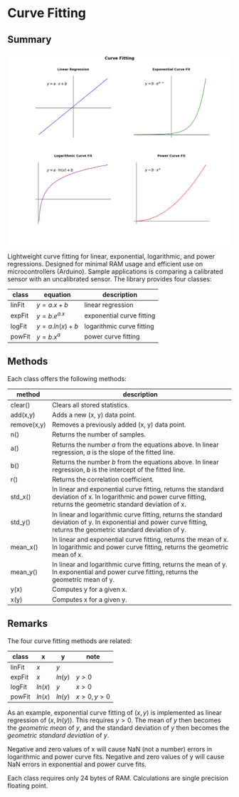 # Curve Fitting

## Summary

![graphs](doc/graphs.png)

Lightweight curve fitting for linear, exponential, logarithmic, and power regressions. Designed for minimal RAM usage and efficient use on microcontrollers (Arduino).
Sample applications is comparing a calibrated sensor with an uncalibrated sensor.
The library provides four classes:

| class  | equation             | description               |
| ------ | -------------------- | ------------------------- |
| linFit | $y=a.x+b$            | linear regression         |
| expFit | $y = b . e ^{a . x}$ | exponential curve fitting |
| logFit | $y=a.ln(x)+b$        | logarithmic curve fitting |
| powFit | $y=b.x^a$            | power curve fitting       |

## Methods

Each class offers the following methods:

| method      | description                                                                                                                                                          |
| ----------- | -------------------------------------------------------------------------------------------------------------------------------------------------------------------- |
| clear()     | Clears all stored statistics.                                                                                                                                        |
| add(x,y)    | Adds a new (x, y) data point.                                                                                                                                        |
| remove(x,y) | Removes a previously added (x, y) data point.                                                                                                                        |
| n()         | Returns the number of samples.                                                                                                                                       |
| a()         | Returns the number $a$ from the equations above. In linear regression, $a$ is the slope of the fitted line.                                                          |
| b()         | Returns the number $b$ from the equations above. In linear regression, $b$ is the intercept of the fitted line.                                                      |
| r()         | Returns the correlation coefficient.                                                                                                                                 |
| std_x()     | In linear and exponential curve fitting, returns the standard deviation of x. In logarithmic and power curve fitting, returns the geometric standard deviation of x. |
| std_y()     | In linear and logarithmic curve fitting, returns the standard deviation of y. In exponential and power curve fitting, returns the geometric standard deviation of y. |
| mean_x()    | In linear and exponential curve fitting, returns the mean of x. In logarithmic and power curve fitting, returns the geometric mean of x.                             |
| mean_y()    | In linear and logarithmic curve fitting, returns the mean of y. In exponential and power curve fitting, returns the geometric mean of y.                             |
| y(x)        | Computes y for a given x.                                                                                                                                            |
| x(y)        | Computes x for a given y.                                                                                                                                            |

## Remarks

The four curve fitting methods are related: 

| class  | x       | y       | note       |
| ------ | ------- | ------- | ---------- |
| linFit | $x$     | $y$     |            |
| expFit | $x$     | $ln(y)$ | $y>0$      |
| logFit | $ln(x)$ | $y$     | $x>0$      |
| powFit | $ln(x)$ | $ln(y)$ | $x>0, y>0$ |

As an example, exponential curve fitting of $(x,y)$ is implemented as linear regression of $(x, ln(y))$. This requires $y>0$. The mean of $y$ then becomes the *geometric mean* of $y$, and the standard deviation of $y$ then becomes the *geometric standard deviation* of $y$.

Negative and zero values of x will cause NaN (not a number) errors in logarithmic and power curve fits. Negative and zero values of y will cause NaN errors in exponential and power curve fits.

Each class requires only 24 bytes of RAM. Calculations are single precision floating point. 
